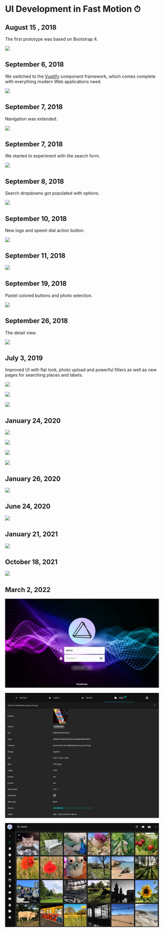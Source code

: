 # UI Development in Fast Motion ⏱

## August 15 , 2018 ##
The first prototype was based on Bootstrap 4.

![](https://github.com/photoprism/photoprism/raw/144927b953a947fa6ae9ad6476281f647f0eca3f/docs/img/search.png)

## September 6, 2018 ##
We switched to the [Vuetify](https://vuetifyjs.com/en/) component framework, which comes complete with everything modern Web applications need.

![](https://github.com/photoprism/photoprism/raw/d5f46df060bfd53520280bfa67f011eefb7bf16d/docs/img/search.png)

## September 7, 2018 ##
Navigation was extended.

![](https://github.com/photoprism/photoprism/raw/7120ae873784ee1a61b1f83c1ff8ba52b041f136/docs/img/search.png)

## September 7, 2018 ##
We started to experiment with the search form.

![](https://github.com/photoprism/photoprism/raw/d521167ad64280602953bcc1886dbacf093cca8e/docs/img/search.png)

## September 8, 2018 ##
Search dropdowns got populated with options.

![](https://github.com/photoprism/photoprism/raw/5d41015e6e37c2fe451b2acd22dde2f58181bb5a/docs/img/search.png)

## September 10, 2018 ##
New logo and speed-dial action button.

![](https://github.com/photoprism/photoprism/raw/3d2305685124bdf98d2e08b98f5af12c2536b1b7/docs/img/screenshot.png)

## September 11, 2018 ##
![](https://github.com/photoprism/photoprism/raw/31562d43cb1a8d73b3e07330a487872a872253f3/docs/img/screenshot.jpg)

## September 19, 2018 ##
Pastel colored buttons and photo selection.

![](https://github.com/photoprism/photoprism/raw/fbca5316f4bcc8856dd279550ce27f5054f67df0/assets/docs/img/screenshot-zebra.jpg)

## September 26, 2018 ##
The detail view.

![](https://github.com/photoprism/photoprism/raw/50bec9c866c2abb46175d6207a2be0db38f9ee26/assets/docs/img/screenshot-detailview.jpg)

## July 3, 2019 ##

Improved UI with flat look, photo upload and powerful filters as well as new pages for searching places and labels.

![](https://dl.photoprism.app/assets/wiki/screenshots/20190703-photoprism-search.jpg)

![](https://dl.photoprism.app/assets/wiki/screenshots/20190703-photoprism-map.jpg)

![](https://dl.photoprism.app/assets/wiki/screenshots/20190703-photoprism-map.jpg)

## January 24, 2020 ##

![](https://dl.photoprism.app/assets/wiki/screenshots/20200124-maps.jpg)

![](https://dl.photoprism.app/assets/wiki/screenshots/20200124-login.jpg)

![](https://dl.photoprism.app/assets/wiki/screenshots/20200124-prism-context-menu.jpg)

![](https://dl.photoprism.app/assets/wiki/screenshots/20200124-edit-photo-dialog.jpg)

## January 26, 2020 ##

![](img/editPhotoFiles.jpeg)

## June 24, 2020 ##

![](https://dl.photoprism.app/assets/wiki/screenshots/20200624-preview.jpg)

## January 21, 2021 ##

![](https://dl.photoprism.app/assets/img/preview_2021.jpg)

## October 18, 2021 ##

![](../../img/preview.jpg)

## March 2, 2022 ##

![](./img/login-redesign.png)

![](./img/files-details-new.png)

![](./img/new-mosaic-view.png)